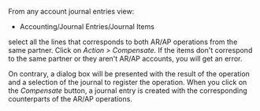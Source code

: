 From any account journal entries view:

- Accounting/Journal Entries/Journal Items

select all the lines that corresponds to both AR/AP operations from the
same partner. Click on *Action \> Compensate*. If the items don't
correspond to the same partner or they aren't AR/AP accounts, you will
get an error.

On contrary, a dialog box will be presented with the result of the
operation and a selection of the journal to register the operation. When
you click on the *Compensate* button, a journal entry is created with
the corresponding counterparts of the AR/AP operations.
